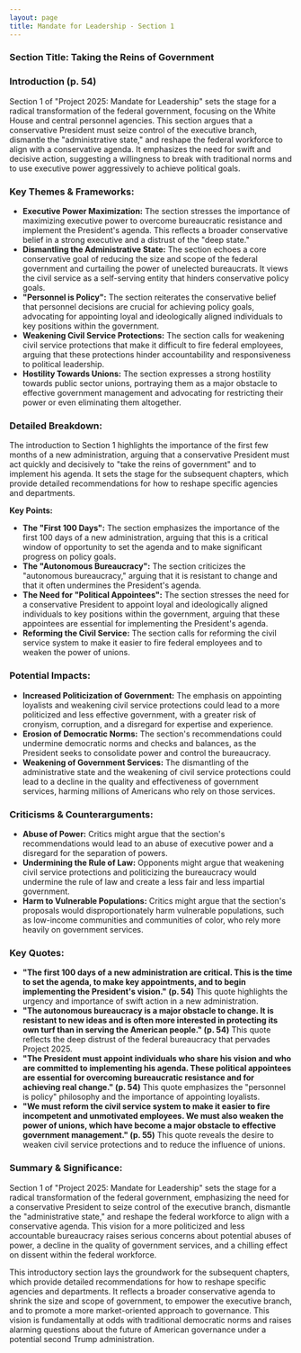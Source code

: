 ```yaml
---
layout: page
title: Mandate for Leadership - Section 1
---
```


### Section Title: Taking the Reins of Government

### Introduction (p. 54)

Section 1 of "Project 2025: Mandate for Leadership" sets the stage for a radical transformation of the federal government, focusing on the White House and central personnel agencies. This section argues that a conservative President must seize control of the executive branch, dismantle the "administrative state," and reshape the federal workforce to align with a conservative agenda. It emphasizes the need for swift and decisive action, suggesting a willingness to break with traditional norms and to use executive power aggressively to achieve political goals.

### Key Themes & Frameworks:

* **Executive Power Maximization:** The section stresses the importance of maximizing executive power to overcome bureaucratic resistance and implement the President's agenda. This reflects a broader conservative belief in a strong executive and a distrust of the "deep state."
* **Dismantling the Administrative State:**  The section echoes a core conservative goal of reducing the size and scope of the federal government and curtailing the power of unelected bureaucrats. It views the civil service as a self-serving entity that hinders conservative policy goals.
* **"Personnel is Policy":**  The section reiterates the conservative belief that personnel decisions are crucial for achieving policy goals, advocating for appointing loyal and ideologically aligned individuals to key positions within the government.
* **Weakening Civil Service Protections:**  The section calls for weakening civil service protections that make it difficult to fire federal employees, arguing that these protections hinder accountability and responsiveness to political leadership.
* **Hostility Towards Unions:**  The section expresses a strong hostility towards public sector unions, portraying them as a major obstacle to effective government management and advocating for restricting their power or even eliminating them altogether.

### Detailed Breakdown:

The introduction to Section 1 highlights the importance of the first few months of a new administration, arguing that a conservative President must act quickly and decisively to "take the reins of government" and to implement his agenda. It sets the stage for the subsequent chapters, which provide detailed recommendations for how to reshape specific agencies and departments.

**Key Points:**

* **The "First 100 Days":**  The section emphasizes the importance of the first 100 days of a new administration, arguing that this is a critical window of opportunity to set the agenda and to make significant progress on policy goals.
* **The "Autonomous Bureaucracy":**  The section criticizes the "autonomous bureaucracy," arguing that it is resistant to change and that it often undermines the President's agenda.
* **The Need for "Political Appointees":**  The section stresses the need for a conservative President to appoint loyal and ideologically aligned individuals to key positions within the government, arguing that these appointees are essential for implementing the President's agenda.
* **Reforming the Civil Service:**  The section calls for reforming the civil service system to make it easier to fire federal employees and to weaken the power of unions.

### Potential Impacts:

* **Increased Politicization of Government:**  The emphasis on appointing loyalists and weakening civil service protections could lead to a more politicized and less effective government, with a greater risk of cronyism, corruption, and a disregard for expertise and experience.
* **Erosion of Democratic Norms:**  The section's recommendations could undermine democratic norms and checks and balances, as the President seeks to consolidate power and control the bureaucracy.
* **Weakening of Government Services:**  The dismantling of the administrative state and the weakening of civil service protections could lead to a decline in the quality and effectiveness of government services, harming millions of Americans who rely on those services.

### Criticisms & Counterarguments:

* **Abuse of Power:**  Critics might argue that the section's recommendations would lead to an abuse of executive power and a disregard for the separation of powers.
* **Undermining the Rule of Law:**  Opponents might argue that weakening civil service protections and politicizing the bureaucracy would undermine the rule of law and create a less fair and less impartial government.
* **Harm to Vulnerable Populations:**  Critics might argue that the section's proposals would disproportionately harm vulnerable populations, such as low-income communities and communities of color, who rely more heavily on government services.

### Key Quotes:

* **"The first 100 days of a new administration are critical. This is the time to set the agenda, to make key appointments, and to begin implementing the President's vision." (p. 54)**  This quote highlights the urgency and importance of swift action in a new administration.
* **"The autonomous bureaucracy is a major obstacle to change. It is resistant to new ideas and is often more interested in protecting its own turf than in serving the American people." (p. 54)**  This quote reflects the deep distrust of the federal bureaucracy that pervades Project 2025.
* **"The President must appoint individuals who share his vision and who are committed to implementing his agenda. These political appointees are essential for overcoming bureaucratic resistance and for achieving real change." (p. 54)**  This quote emphasizes the "personnel is policy" philosophy and the importance of appointing loyalists.
* **"We must reform the civil service system to make it easier to fire incompetent and unmotivated employees. We must also weaken the power of unions, which have become a major obstacle to effective government management." (p. 55)**  This quote reveals the desire to weaken civil service protections and to reduce the influence of unions.

### Summary & Significance:

Section 1 of "Project 2025: Mandate for Leadership" sets the stage for a radical transformation of the federal government, emphasizing the need for a conservative President to seize control of the executive branch, dismantle the "administrative state," and reshape the federal workforce to align with a conservative agenda. This vision for a more politicized and less accountable bureaucracy raises serious concerns about potential abuses of power, a decline in the quality of government services, and a chilling effect on dissent within the federal workforce.

This introductory section lays the groundwork for the subsequent chapters, which provide detailed recommendations for how to reshape specific agencies and departments. It reflects a broader conservative agenda to shrink the size and scope of government, to empower the executive branch, and to promote a more market-oriented approach to governance. This vision is fundamentally at odds with traditional democratic norms and raises alarming questions about the future of American governance under a potential second Trump administration. 
